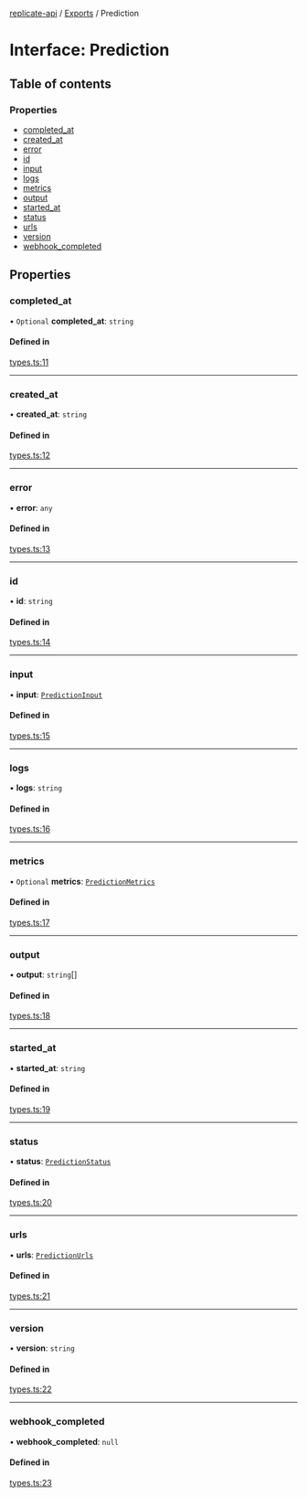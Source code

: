 [replicate-api](../readme.md) / [Exports](../modules.md) / Prediction

# Interface: Prediction

## Table of contents

### Properties

- [completed\_at](Prediction.md#completed_at)
- [created\_at](Prediction.md#created_at)
- [error](Prediction.md#error)
- [id](Prediction.md#id)
- [input](Prediction.md#input)
- [logs](Prediction.md#logs)
- [metrics](Prediction.md#metrics)
- [output](Prediction.md#output)
- [started\_at](Prediction.md#started_at)
- [status](Prediction.md#status)
- [urls](Prediction.md#urls)
- [version](Prediction.md#version)
- [webhook\_completed](Prediction.md#webhook_completed)

## Properties

### completed\_at

• `Optional` **completed\_at**: `string`

#### Defined in

[types.ts:11](https://github.com/transitive-bullshit/replicate-api/blob/a32ace3/src/types.ts#L11)

___

### created\_at

• **created\_at**: `string`

#### Defined in

[types.ts:12](https://github.com/transitive-bullshit/replicate-api/blob/a32ace3/src/types.ts#L12)

___

### error

• **error**: `any`

#### Defined in

[types.ts:13](https://github.com/transitive-bullshit/replicate-api/blob/a32ace3/src/types.ts#L13)

___

### id

• **id**: `string`

#### Defined in

[types.ts:14](https://github.com/transitive-bullshit/replicate-api/blob/a32ace3/src/types.ts#L14)

___

### input

• **input**: [`PredictionInput`](PredictionInput.md)

#### Defined in

[types.ts:15](https://github.com/transitive-bullshit/replicate-api/blob/a32ace3/src/types.ts#L15)

___

### logs

• **logs**: `string`

#### Defined in

[types.ts:16](https://github.com/transitive-bullshit/replicate-api/blob/a32ace3/src/types.ts#L16)

___

### metrics

• `Optional` **metrics**: [`PredictionMetrics`](PredictionMetrics.md)

#### Defined in

[types.ts:17](https://github.com/transitive-bullshit/replicate-api/blob/a32ace3/src/types.ts#L17)

___

### output

• **output**: `string`[]

#### Defined in

[types.ts:18](https://github.com/transitive-bullshit/replicate-api/blob/a32ace3/src/types.ts#L18)

___

### started\_at

• **started\_at**: `string`

#### Defined in

[types.ts:19](https://github.com/transitive-bullshit/replicate-api/blob/a32ace3/src/types.ts#L19)

___

### status

• **status**: [`PredictionStatus`](../modules.md#predictionstatus)

#### Defined in

[types.ts:20](https://github.com/transitive-bullshit/replicate-api/blob/a32ace3/src/types.ts#L20)

___

### urls

• **urls**: [`PredictionUrls`](PredictionUrls.md)

#### Defined in

[types.ts:21](https://github.com/transitive-bullshit/replicate-api/blob/a32ace3/src/types.ts#L21)

___

### version

• **version**: `string`

#### Defined in

[types.ts:22](https://github.com/transitive-bullshit/replicate-api/blob/a32ace3/src/types.ts#L22)

___

### webhook\_completed

• **webhook\_completed**: ``null``

#### Defined in

[types.ts:23](https://github.com/transitive-bullshit/replicate-api/blob/a32ace3/src/types.ts#L23)
